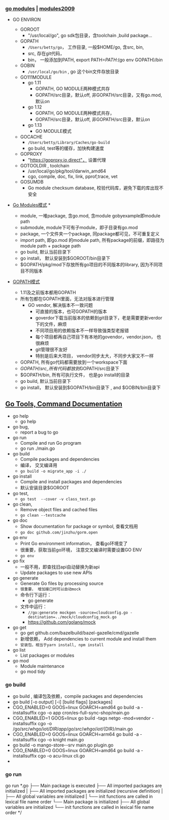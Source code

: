 ### [go modules](https://blog.golang.org/using-go-modules) | [modules2009](https://blog.golang.org/modules2019)
* GO ENVIRON
    * GOROOT
        * "/usr/local/go", go sdk包目录，含toolchain ,build package...
    * GOPATH
        * `/Users/betty/go`， 工作目录, 一般$HOME/go, 含src, bin,
        * src, 存在git代码， 
        * bin， 一般添加到PATH, export PATH=$PATH:$(go env GOPATH)/bin 
    * GOBIN
        * `/usr/local/go/bin` , go 这个bin文件存放目录
    * GO111MODULE
        * go 1.11
            * GOPATH, GO MODULE两种模式共存
            * GOPATH/src目录，默认off, 非GOPATH/src目录，又有go.mod,默认on
        * go 1.12
            * GOPATH, GO MODULE两种模式共存，
            * GOPATH/src目录，默认off, 非GOPATH/src目录，默认on
        * go 1.13
            * GO MODULE模式
    * GOCACHE
        * `/Users/betty/Library/Caches/go-build`
        * go build, test等的缓存，加快构建速度
    * GOPROXY
        * "https://goproxy.io,direct"， 设置代理
    * GOTOOLDIR , toolchain
        * /usr/local/go/pkg/tool/darwin_amd64
        * cgo, compile, doc, fix, link, pprof,trace, vet
    * GOSUMDB
        *  Go module checksum database, 校验代码库，避免下载的库出现不安全
* [Go Modules模式](https://golang.org/doc/code.html)
    * 
    * module, 一堆package, 含go.mod, 含module gobyexample即module path
    * submodule, module下可有子module，即子目录有go.mod
    * package, 一个文件夹一个package, 同package都可见，不可重复定义
    * import path, 即go.mod 的module path, 所有package的前缀，即路径为module path + package path
    * go build, 默认当前目录下
    * go install， 默认安装到$GOROOT/bin目录下
    * $GOPATH/pkg/mod下存放所有go项目的不同版本的library, 因为不同项目不同版本
 
* [GOPATH模式](https://golang.org/doc/gopath_code.html) 
    * 1.11及之前版本都用GOPATH
    * 所有包都在GOPATH里面，无法对版本进行管理
        * GO vendor, 解决版本不一致问题
            * 可直接的版本，也可GOPATH的版本
            * goverdor下载当前版本的依赖到git目录下，老是需要更新verdor下的文件，麻烦
            * 不同项目用的依赖版本不一样导致强类型老报错
            * 每个项目都再自己项目下有本地的govendor，vendor.json， 也很麻烦 
            * git管理很不友好
            * 特别是后来大项目， vendor同步太大，不同步大家又不一样
    * GOPATH, 所有go代码都需要放到一个workspace下面
    * $GOPATH/src, 所有代码都放到$GOPATH/src目录下
    * $GOPATH/bin, 所有可执行文件， 也是go install的目录
    * go build, 默认当前目录下
    * go install， 默认安装到$GOPATH/bin目录下 , and $GOBIN/bin目录下

##  [Go Tools, Command Documentation](https://golang.org/cmd/go/)
* go help
    * go help 
* go bug, 
    * report a bug to go 
* go run 
    * Compile and run Go program
    * go run ./main.go
* go build
    * Compile packages and dependencies
    * 编译， 交叉编译用
    * `go build -o migrate_app -i ./ `
* go install
    * Compile and install packages and dependencies
    * 默认安装目录$GOROOT
* go test, 
    * `go test  --cover -v class_test.go`
* go clean, 
    * Remove object files and cached files
    * `go clean --testcache`
* go doc
    * Show documentation for package or symbol, 查看文档用
    * `go doc github.com/jinzhu/gorm.open`
* go env
    * Print Go environment information， 查看go环境变了
    * 很重要，获取当前go环境， 注意交叉编译时需要设置GO ENV
    * `go env`
* go fix
    * 一般不用，即查找旧api自动替换为新api
    * Update packages to use new APIs
* go generate
    * Generate Go files by processing source
    * `很重要， 增加接口时可以自动mock`
    * 命令行下运行： 
        * go generate
    * 文件中运行： 
        * `//go:generate mockgen -source=cloudconfig.go -destination=../mock/cloudconfig_mock.go`
        * https://github.com/golang/mock
* go get 
    * go get github.com/bazelbuild/bazel-gazelle/cmd/gazelle
    * 新增依赖， Add dependencies to current module and install them
    * `安装包，相当于yarn install, npm install`
* go list
    * List packages or modules
* go mod
    * Module maintenance
    * go mod tidy

### go build
* go build , 编译包及依赖，compile packages and dependencies
* go build [-o output] [-i] [build flags] [packages]
* CGO_ENABLED=0 GOOS=linux GOARCH=amd64 go build -a -installsuffix cgo -o app cron/es-full-sync-shop/main.go
* CGO_ENABLED=1 GOOS=linux go build -tags netgo -mod=vendor -installsuffix cgo -o /go/src/whgo/iot/${DIR}/app /go/src/whgo/iot/${DIR}/main.go
* CGO_ENABLED=0 GOOS=linux GOARCH=arm64 go build -a -installsuffix cgo -o knight main.go
* go build -o mango-store--srv main.go plugin.go
* CGO_ENABLED=0 GOOS=linux GOARCH=amd64 go build -a -installsuffix cgo -o acu-linux cli.go
* 

### go run 
go run *.go
├── Main package is executed
├── All imported packages are initialized
|  ├── All imported packages are initialized (recursive definition)
|  ├── All global variables are initialized
|  └── init functions are called in lexical file name order
└── Main package is initialized
   ├── All global variables are initialized
   └── init functions are called in lexical file name order
*/


